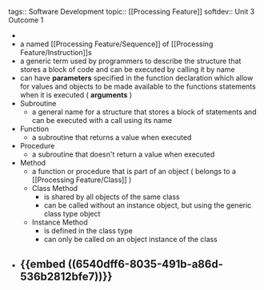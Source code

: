 tags:: Software Development
topic:: [[Processing Feature]]
softdev:: Unit 3 Outcome 1

-
- a named [[Processing Feature/Sequence]] of  [[Processing Feature/Instruction]]s
- a generic term used by programmers to describe the structure that stores a block of code and can be executed by calling it by name
- can have **parameters** specified in the function declaration which allow for values and objects to be made available to the functions statements when it is executed ( **arguments** )
- Subroutine
	- a general name for a structure that stores a block of statements and can be executed with a call using its name
- Function
	- a subroutine that returns a value when executed
- Procedure
	- a subroutine that doesn't return a value when executed
- Method
	- a function or procedure that is part of an object ( belongs to a [[Processing Feature/Class]] )
	- Class Method
		- is shared by all objects of the same class
		- can be called without an instance object, but using the generic class type object
	- Instance Method
		- is defined in the class type
		- can only be called on an object instance of the class
- {{embed ((6540dff6-8035-491b-a86d-536b2812bfe7))}}
	-